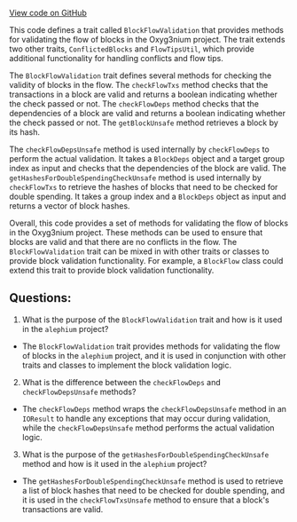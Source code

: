 [View code on GitHub](https://github.com/alephium/alephium/flow/src/main/scala/org/alephium/flow/core/BlockFlowValidation.scala)

This code defines a trait called `BlockFlowValidation` that provides methods for validating the flow of blocks in the Oxyg3nium project. The trait extends two other traits, `ConflictedBlocks` and `FlowTipsUtil`, which provide additional functionality for handling conflicts and flow tips.

The `BlockFlowValidation` trait defines several methods for checking the validity of blocks in the flow. The `checkFlowTxs` method checks that the transactions in a block are valid and returns a boolean indicating whether the check passed or not. The `checkFlowDeps` method checks that the dependencies of a block are valid and returns a boolean indicating whether the check passed or not. The `getBlockUnsafe` method retrieves a block by its hash.

The `checkFlowDepsUnsafe` method is used internally by `checkFlowDeps` to perform the actual validation. It takes a `BlockDeps` object and a target group index as input and checks that the dependencies of the block are valid. The `getHashesForDoubleSpendingCheckUnsafe` method is used internally by `checkFlowTxs` to retrieve the hashes of blocks that need to be checked for double spending. It takes a group index and a `BlockDeps` object as input and returns a vector of block hashes.

Overall, this code provides a set of methods for validating the flow of blocks in the Oxyg3nium project. These methods can be used to ensure that blocks are valid and that there are no conflicts in the flow. The `BlockFlowValidation` trait can be mixed in with other traits or classes to provide block validation functionality. For example, a `BlockFlow` class could extend this trait to provide block validation functionality.
## Questions: 
 1. What is the purpose of the `BlockFlowValidation` trait and how is it used in the `alephium` project?
- The `BlockFlowValidation` trait provides methods for validating the flow of blocks in the `alephium` project, and it is used in conjunction with other traits and classes to implement the block validation logic.

2. What is the difference between the `checkFlowDeps` and `checkFlowDepsUnsafe` methods?
- The `checkFlowDeps` method wraps the `checkFlowDepsUnsafe` method in an `IOResult` to handle any exceptions that may occur during validation, while the `checkFlowDepsUnsafe` method performs the actual validation logic.

3. What is the purpose of the `getHashesForDoubleSpendingCheckUnsafe` method and how is it used in the `alephium` project?
- The `getHashesForDoubleSpendingCheckUnsafe` method is used to retrieve a list of block hashes that need to be checked for double spending, and it is used in the `checkFlowTxsUnsafe` method to ensure that a block's transactions are valid.